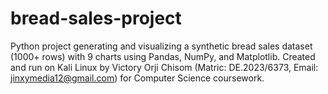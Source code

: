 # bread-sales-project
Python project generating and visualizing a synthetic bread sales dataset (1000+ rows) with 9 charts using Pandas, NumPy, and Matplotlib. Created and run on Kali Linux by Victory Orji Chisom (Matric: DE.2023/6373, Email: jinxymedia12@gmail.com) for Computer Science coursework.  
